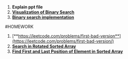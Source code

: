     
1.  **Explain ppt file**
2. [**Visualization of Binary Search**](https://www.youtube.com/watch?v=sr_bR1WwcLY)
2. [**Binary search implementation**](https://leetcode.com/problems/binary-search/)

#HOMEWORK

1. [**https://leetcode.com/problems/first-bad-version**](https://leetcode.com/problems/first-bad-version/)
2. [**Search in Rotated Sorted Array**](https://leetcode.com/problems/search-in-rotated-sorted-array/)
3. [**Find First and Last Position of Element in Sorted Array**](https://leetcode.com/problems/find-first-and-last-position-of-element-in-sorted-array/)